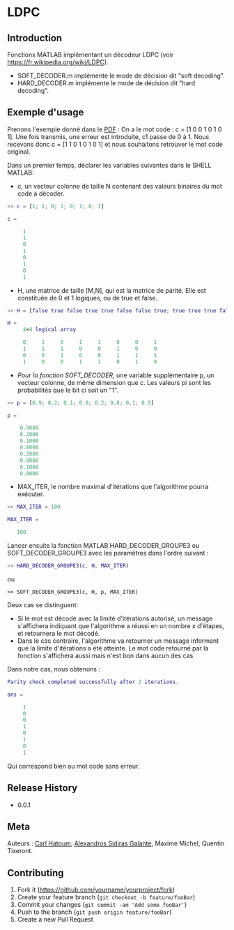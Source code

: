 # LDPC

## Introduction
Fonctions MATLAB implémentant un décodeur LDPC (voir https://fr.wikipedia.org/wiki/LDPC).

- SOFT_DECODER.m implémente le mode de décision dit "soft decoding".
- HARD_DECODER.m implémente le mode de décision dit "hard decoding".

## Exemple d'usage
Prenons l'exemple donné dans le [PDF](https://github.com/CarlHatoum/LDPC/blob/master/ldpc.pdf) : On a le mot code : c = [1 0 0 1 0 1 0 1].
Une fois transmis, une erreur est introduite, c1 passe de 0 à 1. Nous recevons donc c = [1 1 0 1 0 1 0 1] et nous souhaitons retrouver le mot code original.

Dans un premier temps, déclarer les variables suivantes dans le SHELL MATLAB:

- c,  un vecteur colonne de taille N contenant des valeurs binaires du mot code à décoder.
```matlab
>> c = [1; 1; 0; 1; 0; 1; 0; 1]

c =

     1
     1
     0
     1
     0
     1
     0
     1
```    
- H,  une  matrice  de  taille  [M,N],  qui est  la  matrice  de  parité. Elle  est constituée de 0 et 1 logiques, ou de true et false.
```matlab
>> H = [false true false true true false false true; true true true false false true false false; false false true false false true true true; true false false true true false true false]

H =
     4×8 logical array

     0     1     0     1     1     0     0     1
     1     1     1     0     0     1     0     0
     0     0     1     0     0     1     1     1
     1     0     0     1     1     0     1     0
```
- *Pour la fonction SOFT_DECODER,* une variable supplémentaire p, un vecteur colonne, de même dimension que c.  Les valeurs pi sont les probabilités que le bit ci soit un "1".
```matlab
>> p = [0.9; 0.2; 0.1; 0.8; 0.2; 0.8; 0.1; 0.9]

p =

    0.9000
    0.2000
    0.1000
    0.8000
    0.2000
    0.8000
    0.1000
    0.9000
```

- MAX_ITER, le nombre maximal d'itérations que l'algorithme pourra exécuter.
```matlab
>> MAX_ITER = 100

MAX_ITER =

   100
```
Lancer  ensuite  la  fonction  MATLAB HARD_DECODER_GROUPE3 ou SOFT_DECODER_GROUPE3 avec  les paramètres dans l'ordre suivant :
```matlab
>> HARD_DECODER_GROUPE3(c, H, MAX_ITER)
```
ou
```
>> SOFT_DECODER_GROUPE3(c, H, p, MAX_ITER)
```

Deux cas se distinguent:
- Si le mot est décodé avec la limité d'itérations autorisé, un message s'affichera indiquant que l'algorithme a réussi en un nombre x d'étapes, et retournera le mot décodé.
- Dans le cas contraire, l'algorithme va retourner un message informant que  la  limite  d'itérations  a  été  atteinte. Le  mot  code  retourné  par  la fonction s'affichera aussi mais n'est bon dans aucun des cas.

Dans notre cas, nous obtenons :
```matlab
Parity check completed successfully after 2 iterations.

ans =

     1
     0
     0
     1
     0
     1
     0
     1
```
Qui correspond bien au mot code sans erreur.
## Release History

* 0.0.1
    

## Meta
Auteurs : [Carl Hatoum](https://https://github.com/CarlHatoum), [Alexandros Sidiras Galante](https://github.com/Ratatinator97), Maxime Michel, Quentin Tixeront.

## Contributing

1. Fork it (<https://github.com/yourname/yourproject/fork>)
2. Create your feature branch (`git checkout -b feature/fooBar`)
3. Commit your changes (`git commit -am 'Add some fooBar'`)
4. Push to the branch (`git push origin feature/fooBar`)
5. Create a new Pull Request
